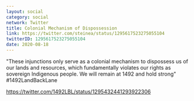 ```yaml
---
layout: social
category: social
network: Twitter
title: Colonial Mechanism of Dispossession
link: https://twitter.com/steinea/status/1295617523275055104
twitterID: 1295617523275055104
date: 2020-08-18
---
```


"These injunctions only serve as a colonial mechanism to dispossess us of our lands and resources, which fundamentally violates our rights as sovereign Indigenous people. We will remain at 1492 and hold strong" #1492LandBackLane

<https://twitter.com/1492LBL/status/1295432441293922306>
